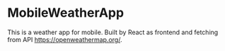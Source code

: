 # MobileWeatherApp
This is a weather app for mobile. Built by React as frontend and fetching from API https://openweathermap.org/.
